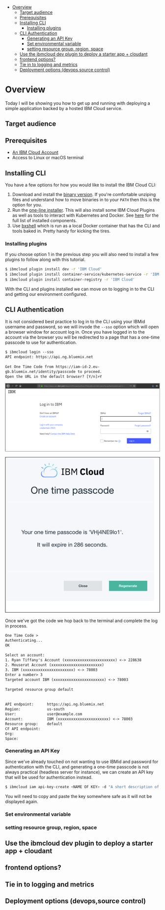 <!-- START doctoc generated TOC please keep comment here to allow auto update -->
<!-- DON'T EDIT THIS SECTION, INSTEAD RE-RUN doctoc TO UPDATE -->


- [Overview](#overview)
  - [Target audience](#target-audience)
  - [Prerequisites](#prerequisites)
  - [Installing CLI](#installing-cli)
    - [Installing plugins](#installing-plugins)
  - [CLI Authentication](#cli-authentication)
    - [Generating an API Key](#generating-an-api-key)
    - [Set environmental variable](#set-environmental-variable)
    - [setting resource group, region, space](#setting-resource-group-region-space)
  - [Use the ibmcloud dev plugin to deploy a starter app + cloudant](#use-the-ibmcloud-dev-plugin-to-deploy-a-starter-app--cloudant)
  - [frontend options?](#frontend-options)
  - [Tie in to logging and metrics](#tie-in-to-logging-and-metrics)
  - [Deployment options (devops,source control)](#deployment-options-devopssource-control)

<!-- END doctoc generated TOC please keep comment here to allow auto update -->

# Overview
Today I will be showing you how to get up and running with deploying a simple application backed by a hosted IBM Cloud service. 

## Target audience

## Prerequisites

 - [An IBM Cloud Account](https://console.bluemix.net)
 - Access to Linux or macOS terminal

## Installing CLI

You have a few options for how you would like to install the IBM Cloud CLI: 

1. Download and install the [binary version](https://console.bluemix.net/docs/cli/reference/ibmcloud/download_cli.html#install_use). If you're comfortable unziping files and understand how to move binaries in to your `PATH` then this is the option for you. 
2. Run the [one-line installer](https://console.bluemix.net/docs/cli/index.html#step1). This will also install some IBM Cloud Plugins as well as tools to interact with Kubernetes and Docker. See [here](https://console.bluemix.net/docs/cli/index.html#overview) for the full list of installed components. 
3. Use [bxshell](https://github.com/l2fprod/bxshell) which is run as a local Docker container that has the CLI and tools baked in. Pretty handy for kicking the tires. 

### Installing plugins
If you choose option 1 in the previous step you will also need to install a few plugins to follow along with this tutorial.

```sh
$ ibmcloud plugin install dev -r 'IBM Cloud'
$ ibmcloud plugin install container-service/kubernetes-service -r 'IBM Cloud' 
$ ibmcloud plugin install container-registry -r 'IBM Cloud'
```

With the CLI and plugins installed we can move on to logging in to the CLI and getting our environment configured. 

## CLI Authentication
It is not considered best practice to log in to the CLI using your IBMid username and password, so we will invode the `--sso` option which will open a browser window for account log in. Once you have logged in to the account via the browser you will be redirected to a page that has a one-time passcode to use for authentication. 

```
$ ibmcloud login --sso
API endpoint: https://api.ng.bluemix.net

Get One Time Code from https://iam-id-2.eu-gb.bluemix.net/identity/passcode to proceed.
Open the URL in the default browser? [Y/n]>Y
```

![IBM Cloud Login page](images/GUI-Loginv2.png)

![One Time Passcode](images/onetimepass.png)

Once we've got the code we hop back to the terminal and complete the log in process. 

```
One Time Code > 
Authenticating...
OK

Select an account:
1. Ryan Tiffany's Account (xxxxxxxxxxxxxxxxxxxxxxx) <-> 228638
2. Mouserat Account (xxxxxxxxxxxxxxxxxxxxxxx)
3. IBM (xxxxxxxxxxxxxxxxxxxxxxx) <-> 78003
Enter a number> 3
Targeted account IBM (xxxxxxxxxxxxxxxxxxxxxxx) <-> 78003

Targeted resource group default


API endpoint:      https://api.ng.bluemix.net
Region:            us-south
User:              user@example.com
Account:           IBM (xxxxxxxxxxxxxxxxxxxxxxx) <-> 78003
Resource group:    default
CF API endpoint:
Org:
Space:
```

### Generating an API Key
Since we've already touched on not wanting to use IBMid and password for authentication with the CLI, and generating a one-time passcode is not always practical (headless server for instance), we can create an API key that will be used for authentication instead. 

```sh
$ ibmcloud iam api-key-create <NAME OF KEY> -d "A short description of the key, i.e. 'For use on work laptop'"
```

You will need to copy and paste the key somewhere safe as it will not be displayed again. 

### Set environmental variable 

### setting resource group, region, space 

## Use the ibmcloud dev plugin to deploy a starter app + cloudant 

## frontend options? 

## Tie in to logging and metrics

## Deployment options (devops,source control)
